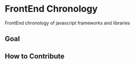 # FrontEnd Chronology

FrontEnd chronology of javascript frameworks and libraries

## Goal

## How to Contribute
